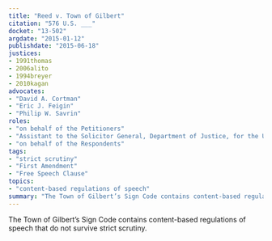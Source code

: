 ```yaml
---
title: "Reed v. Town of Gilbert"
citation: "576 U.S. ___"
docket: "13-502"
argdate: "2015-01-12"
publishdate: "2015-06-18"
justices:
- 1991thomas
- 2006alito
- 1994breyer
- 2010kagan
advocates:
- "David A. Cortman"
- "Eric J. Feigin"
- "Philip W. Savrin"
roles:
- "on behalf of the Petitioners"
- "Assistant to the Solicitor General, Department of Justice, for the United States, as amicus curiae, supporting neither party"
- "on behalf of the Respondents"
tags:
- "strict scrutiny"
- "First Amendment"
- "Free Speech Clause"
topics:
- "content-based regulations of speech"
summary: "The Town of Gilbert’s Sign Code contains content-based regulations of speech that do not survive strict scrutiny."
---
```

The Town of Gilbert’s Sign Code contains content-based regulations of speech that do not survive strict scrutiny.

